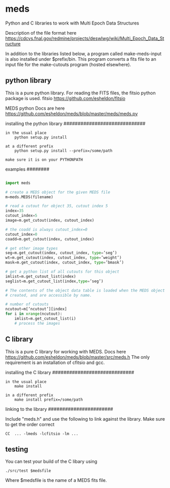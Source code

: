 meds
====

Python and C libraries to work with Multi Epoch Data Structures

Description of the file format here
    https://cdcvs.fnal.gov/redmine/projects/deswlwg/wiki/Multi_Epoch_Data_Structure

In addition to the libraries listed below, a program called make-meds-input is
also installed under $prefix/bin.  This program converts a fits file to 
an input file for the make-cutouts program (hosted elsewhere).

python library
-----------------------------

This is a pure python library.  For reading the FITS files, the fitsio python
package is used.  fitsio https://github.com/esheldon/fitsio

MEDS python Docs are here
    https://github.com/esheldon/meds/blob/master/meds/meds.py

installing the python library
#############################

    in the usual place
        python setup.py install

    at a different prefix
        python setup.py install --prefix=/some/path

    make sure it is on your PYTHONPATH

examples
########
```python

import meds

# create a MEDS object for the given MEDS file
m=meds.MEDS(filename)

# read a cutout for object 35, cutout index 5
index=35
cutout_index=5
image=m.get_cutout(index, cutout_index)

# the coadd is always cutout_index=0
cutout_index=0
coadd=m.get_cutout(index, cutout_index)

# get other image types
seg=m.get_cutout(index, cutout_index, type=’seg’)
wt=m.get_cutout(index, cutout_index, type=’weight’)
mask=m.get_cutout(index, cutout_index, type=’bmask’)

# get a python list of all cutouts for this object
imlist=m.get_cutout_list(index)
seglist=m.get_cutout_list(index,type=’seg’)

# The contents of the object data table is loaded when the MEDS object is
# created, and are accessible by name.

# number of cutouts
ncutout=m[’ncutout’][index]
for i in xrange(ncutout):
    imlist=m.get_cutout_list(i)
    # process the images
```

C library
------------------------

This is a pure C library for working with MEDS.  Docs here
    https://github.com/esheldon/meds/blob/master/src/meds.h
The only requirement is an installation of cfitsio and gcc.

installing the C library
#############################

    in the usual place
        make install

    in a different prefix
        make install prefix=/some/path

linking to the library
#######################

Include "meds.h" and use the following to link against the library.  Make sure
to get the order correct

    CC  ... -lmeds -lcfitsio -lm ...


testing
---------
You can test your build of the C libary using

    ./src/test $medsfile

Where $medsfile is the name of a MEDS fits file.
